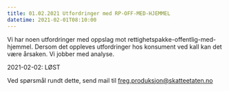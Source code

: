 ```yaml
---
title: 01.02.2021 Utfordringer med RP-OFF-MED-HJEMMEL
datetime: 2021-02-01T08:10:00
---
```

Vi har noen utfordringer med oppslag mot rettighetspakke-offentlig-med-hjemmel. Dersom det oppleves utfordringer hos konsument ved kall kan det være årsaken. Vi jobber med analyse.

2021-02-02: LØST

Ved spørsmål rundt dette, send mail til freg.produksjon@skatteetaten.no
